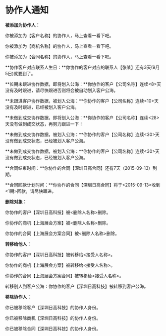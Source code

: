 # 协作人通知

**被添加为协作人：**

你被添加为【客户名称】的协作人，马上查看一看下吧。

你被添加为【商机名称】的协作人，马上查看一看下吧。

你被添加为【合同名称】的协作人，马上查看一看下吧。

**协作客户对应联系人生日：**你协作的客户对应的联系人【张某】还有3天\(9月5日\)就要到了。

**长期未跟进协作数据，即将划入公海：**你协作的客户【公司名称】连续&lt;8&gt;天没有及时跟进，请尽快跟进否则将会被自动划入客户公海。

**未跟进客户协作数据，被划入公海：**你协作的客户【公司名称】连续&lt;10&gt;天没有及时跟进，已经被划入客户公海。

**未做到成交协作数据，即将划入公海：**你协作的客户【公司名称】连续&lt;28&gt;天没有做到成交状态，再努力跟进一下！

**未做到成交协作数据，被划入公海：**你协作的客户【公司名称】连续&lt;30&gt;天没有做到成交状态，已经被划入客户公海。

**未做到成交协作数据，被划入公海：**你协作的客户【公司名称】连续&lt;30&gt;天没有做到成交状态，已经被划入客户公海。

**合同结束时间：**你协作的合同【深圳日高合同】还有7天（2015-09-13）到期。

**合同回款计划时间：**你协作的合同【深圳日高合同】将于&lt;2015-09-13&gt;收到&lt;1期&gt;回款，请尽快跟进。

**删除对象：**

你协作的客户【深圳日高科技】被&lt;删除人名称&gt;删除。

你协作的商机【上海展会方案】被&lt;删除人名称&gt;删除。

你协作的合同【上海展会方案合同】被&lt;删除人名称&gt;删除。

**转移给他人：**

你协作的客户【深圳日高科技】被转移给&lt;接受人名称&gt;。

你协作的商机【上海展会方案】被转移给&lt;接受人名称&gt;。

你协作的合同【上海展会方案合同】被转移给&lt;接受人名称&gt;。

转移别人到客户公海：你协作的客户【深圳日高科技】被转移到客户公海。

**移除协作人：**

你已被移除客户【深圳日高科技】的协作人身份。

你已被移除商机【深圳日高科技】的协作人身份。

你已被移除合同【深圳日高科技】的协作人身份。


